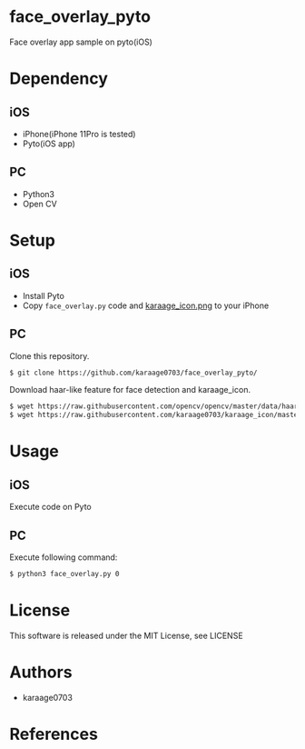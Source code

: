 # face_overlay_pyto
Face overlay app sample on pyto(iOS)

# Dependency
## iOS
- iPhone(iPhone 11Pro is tested)
- Pyto(iOS app)

## PC
- Python3
- Open CV

# Setup
## iOS
- Install Pyto
- Copy `face_overlay.py` code and [karaage_icon.png](https://raw.githubusercontent.com/karaage0703/karaage_icon/master/karaage_icon.png) to your iPhone

## PC
Clone this repository.

```sh
$ git clone https://github.com/karaage0703/face_overlay_pyto/
```

Download haar-like feature for face detection and karaage_icon.

```sh
$ wget https://raw.githubusercontent.com/opencv/opencv/master/data/haarcascades/haarcascade_frontalface_alt.xml
$ wget https://raw.githubusercontent.com/karaage0703/karaage_icon/master/karaage_icon.png
```

# Usage
## iOS
Execute code on Pyto

## PC
Execute following command:
```sh
$ python3 face_overlay.py 0
```


# License
This software is released under the MIT License, see LICENSE 

# Authors
- karaage0703

# References
